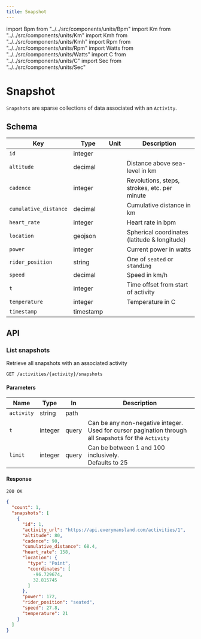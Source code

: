 ```yaml
---
title: Snapshot
---
```


import Bpm from "../../src/components/units/Bpm"
import Km from "../../src/components/units/Km"
import Kmh from "../../src/components/units/Kmh"
import Rpm from "../../src/components/units/Rpm"
import Watts from "../../src/components/units/Watts"
import C from "../../src/components/units/C"
import Sec from "../../src/components/units/Sec"

# Snapshot
`Snapshots` are sparse collections of data associated with an `Activity`.

## Schema
| Key | Type | Unit | Description |
|-|-|-|-|
| `id` | integer | | |
| `altitude` | decimal | <Km /> | Distance above sea-level in km |
| `cadence` | integer | <Rpm /> | Revolutions, steps, strokes, etc. per minute |
| `cumulative_distance` | decimal | <Km /> | Cumulative distance in km |
| `heart_rate` | integer | <Bpm /> | Heart rate in bpm |
| `location` | geojson | | Spherical coordinates (latitude &amp; longitude) |
| `power` | integer | <Watts /> | Current power in watts |
| `rider_position` | string | | One of `seated` or `standing` |
| `speed` | decimal | <Kmh /> | Speed in km/h |
| `t` | integer | <Sec /> | Time offset from start of activity |
| `temperature` | integer | <C /> | Temperature in C |
| `timestamp` | timestamp | | |

## API
### List snapshots
Retrieve all snapshots with an associated activity
```
GET /activities/{activity}/snapshots
```
#### Parameters
| Name | Type | In | Description |
|-|-|-|-|
| `activity` | string | path | |
| `t` | integer | query | Can be any non-negative integer. Used for cursor pagination through all `Snapshot`s for the `Activity` |
| `limit` | integer | query | Can be between 1 and 100 inclusively.<br />Defaults to 25 |
#### Response
```
200 OK
```
```json
{
  "count": 1,
  "snapshots": [
    {
      "id": 1,
      "activity_url": "https://api.everymansland.com/activities/1",
      "altitude": 80,
      "cadence": 90,
      "cumulative_distance": 68.4,
      "heart_rate": 158,
      "location": {
        "type": "Point",
        "coordinates": [
          -96.729674,
          32.815745
        ]
      },
      "power": 172,
      "rider_position": "seated",
      "speed": 27.8,
      "temperature": 21
    }
  ]
}
```
